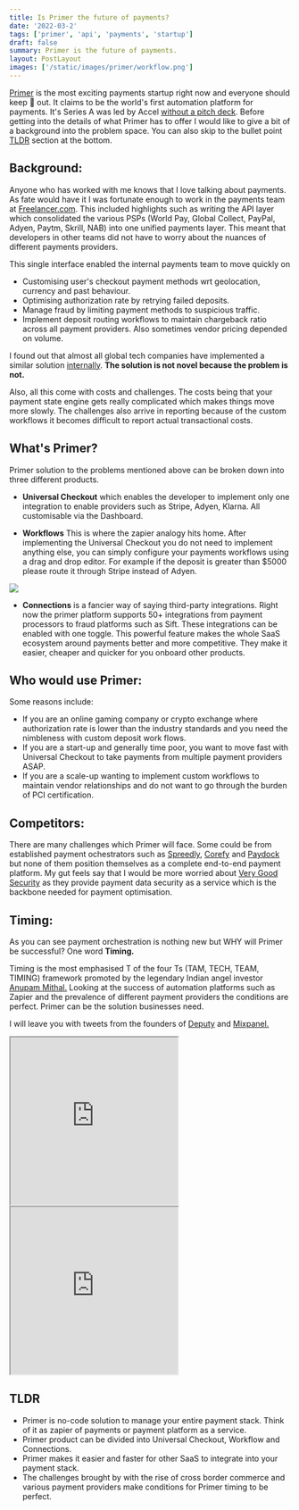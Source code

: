 ```yaml
---
title: Is Primer the future of payments?
date: '2022-03-2'
tags: ['primer', 'api', 'payments', 'startup']
draft: false
summary: Primer is the future of payments.
layout: PostLayout
images: ['/static/images/primer/workflow.png']
---
```


[Primer](https://primer.io/) is the most exciting payments startup right now and everyone should keep 👀 out.
It claims to be the world's first automation platform for payments. It's Series A was led by Accel [without a pitch deck](https://flipboard.com/topic/spotify/fintech-primer-just-raised-18-7-million-without-a-pitch-deck-after-being-approa/a-QvjnchY-RwqVShJ0zovcWw%3Aa%3A2273650-077a568500%2Fbusinessinsider.com). Before getting into the details of what Primer has to offer I would like to give a bit of a background into the problem space. You can also skip to the bullet point [TLDR](#TLDR) section at the bottom.

## Background:

Anyone who has worked with me knows that I love talking about payments. As fate would have it I was fortunate enough to work in the payments team at [Freelancer.com](https://www.freelancer.com). This included highlights such as writing the API layer which consolidated the various PSPs (World Pay, Global Collect, PayPal, Adyen, Paytm, Skrill, NAB) into one unified payments layer. This meant that developers in other teams did not have to worry about the nuances of different payments providers.

This single interface enabled the internal payments team to move quickly on

- Customising user's checkout payment methods wrt geolocation, currency and past behaviour.
- Optimising authorization rate by retrying failed deposits.
- Manage fraud by limiting payment methods to suspicious traffic.
- Implement deposit routing workflows to maintain chargeback ratio across all payment providers. Also sometimes vendor pricing depended on volume.

I found out that almost all global tech companies have implemented a similar solution [internally](https://nordicapis.com/the-brilliance-of-spotify-internal-apis-to-mitigate-payments/). **The solution is not novel because the problem is not.**

Also, all this come with costs and challenges. The costs being that your payment state engine gets really complicated which makes things move more slowly. The challenges also arrive in reporting because of the custom workflows it becomes difficult to report actual transactional costs.

## What's Primer?

Primer solution to the problems mentioned above can be broken down into three different products.

- **Universal Checkout** which enables the developer to implement only one integration to enable providers such as Stripe, Adyen, Klarna. All customisable via the Dashboard.

- **Workflows** This is where the zapier analogy hits home. After implementing the Universal Checkout you do not need to implement anything else, you can simply configure your payments workflows using a drag and drop editor. For example if the deposit is greater than $5000 please route it through Stripe instead of Adyen.

![](/static/images/primer/workflow.png)

- **Connections** is a fancier way of saying third-party integrations. Right now the primer platform supports 50+ integrations from payment processors to fraud platforms such as Sift. These integrations can be enabled with one toggle. This powerful feature makes the whole SaaS ecosystem around payments better and more competitive. They make it easier, cheaper and quicker for you onboard other products.

## Who would use Primer:

Some reasons include:

- If you are an online gaming company or crypto exchange where authorization rate is lower than the industry standards and you need the nimbleness with custom deposit work flows.
- If you are a start-up and generally time poor, you want to move fast with Universal Checkout to take payments from multiple payment providers ASAP.
- If you are a scale-up wanting to implement custom workflows to maintain vendor relationships and do not want to go through the burden of PCI certification.

## Competitors:

There are many challenges which Primer will face. Some could be from established payment ochestrators such as [Spreedly](https://www.spreedly.com/), [Corefy](https://corefy.com/) and [Paydock](https://paydock.com/) but none of them position themselves as a complete end-to-end payment platform. My gut feels say that I would be more worried about [Very Good Security](https://www.verygoodsecurity.com/payment-optimization) as they provide payment data security as a service which is the backbone needed for payment optimisation.

## Timing:

As you can see payment orchestration is nothing new but WHY will Primer be successful? One word **Timing.**

Timing is the most emphasised T of the four Ts (TAM, TECH, TEAM, TIMING) framework promoted by the legendary Indian angel investor [Anupam Mithal.](https://mobile.twitter.com/anupammittal) Looking at the success of automation platforms such as Zapier and the prevalence of different payment providers the conditions are perfect. Primer can be the solution businesses need.

I will leave you with tweets from the founders of [Deputy](https://www.deputy.com/) and [Mixpanel.](https://mixpanel.com/)

<div className="flex flex-row md:flex-col flex-wrap -mx-2 overflow-hidden xl:-mx-2">
  <div>
    <iframe height="300" src="https://twitframe.com/show?url=https://twitter.com/deputyashik/status/1430685958328881154"></iframe>
  </div>
  <div>
    <iframe height="300" src="https://twitframe.com/show?https://twitter.com/Suhail/status/1418457863937163264"></iframe>
  </div>
</div>

## <a name="TLDR"></a> TLDR

- Primer is no-code solution to manage your entire payment stack. Think of it as zapier of payments or payment platform as a service.
- Primer product can be divided into Universal Checkout, Workflow and Connections.
- Primer makes it easier and faster for other SaaS to integrate into your payment stack.
- The challenges brought by with the rise of cross border commerce and various payment providers make conditions for Primer timing to be perfect.
